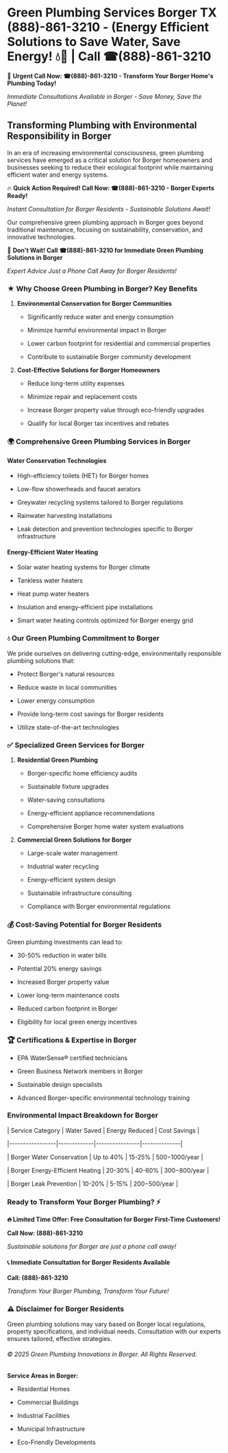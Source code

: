 # Green Plumbing Services Borger TX (888)-861-3210 - (Energy Efficient Solutions to Save Water, Save Energy! 💧🌿 | Call ☎(888)-861-3210

🚨 **Urgent Call Now: ☎(888)-861-3210 - Transform Your Borger Home's Plumbing Today!**
*Immediate Consultations Available in Borger - Save Money, Save the Planet!*

## Transforming Plumbing with Environmental Responsibility in Borger

In an era of increasing environmental consciousness, green plumbing services have emerged as a critical solution for Borger homeowners and businesses seeking to reduce their ecological footprint while maintaining efficient water and energy systems. 

🔥 **Quick Action Required! Call Now: ☎(888)-861-3210 - Borger Experts Ready!**
*Instant Consultation for Borger Residents - Sustainable Solutions Await!*

Our comprehensive green plumbing approach in Borger goes beyond traditional maintenance, focusing on sustainability, conservation, and innovative technologies.

🚨 **Don't Wait! Call ☎(888)-861-3210 for Immediate Green Plumbing Solutions in Borger**
*Expert Advice Just a Phone Call Away for Borger Residents!*

### ★ Why Choose Green Plumbing in Borger? Key Benefits

1. **Environmental Conservation for Borger Communities** 
   - Significantly reduce water and energy consumption
   - Minimize harmful environmental impact in Borger
   - Lower carbon footprint for residential and commercial properties
   - Contribute to sustainable Borger community development

2. **Cost-Effective Solutions for Borger Homeowners** 
   - Reduce long-term utility expenses
   - Minimize repair and replacement costs
   - Increase Borger property value through eco-friendly upgrades
   - Qualify for local Borger tax incentives and rebates

### 🌍 Comprehensive Green Plumbing Services in Borger

#### Water Conservation Technologies
- High-efficiency toilets (HET) for Borger homes
- Low-flow showerheads and faucet aerators
- Greywater recycling systems tailored to Borger regulations
- Rainwater harvesting installations
- Leak detection and prevention technologies specific to Borger infrastructure

#### Energy-Efficient Water Heating
- Solar water heating systems for Borger climate
- Tankless water heaters
- Heat pump water heaters
- Insulation and energy-efficient pipe installations
- Smart water heating controls optimized for Borger energy grid

### 💧 Our Green Plumbing Commitment to Borger

We pride ourselves on delivering cutting-edge, environmentally responsible plumbing solutions that:
- Protect Borger's natural resources
- Reduce waste in local communities
- Lower energy consumption
- Provide long-term cost savings for Borger residents
- Utilize state-of-the-art technologies

### ✅ Specialized Green Services for Borger

1. **Residential Green Plumbing**
   - Borger-specific home efficiency audits
   - Sustainable fixture upgrades
   - Water-saving consultations
   - Energy-efficient appliance recommendations
   - Comprehensive Borger home water system evaluations

2. **Commercial Green Solutions for Borger**
   - Large-scale water management
   - Industrial water recycling
   - Energy-efficient system design
   - Sustainable infrastructure consulting
   - Compliance with Borger environmental regulations

### 💰 Cost-Saving Potential for Borger Residents

Green plumbing investments can lead to:
- 30-50% reduction in water bills
- Potential 20% energy savings
- Increased Borger property value
- Lower long-term maintenance costs
- Reduced carbon footprint in Borger
- Eligibility for local green energy incentives

### 🏆 Certifications & Expertise in Borger

- EPA WaterSense® certified technicians
- Green Business Network members in Borger
- Sustainable design specialists
- Advanced Borger-specific environmental technology training

### Environmental Impact Breakdown for Borger

| Service Category | Water Saved | Energy Reduced | Cost Savings |
|-----------------|-------------|----------------|--------------|
| Borger Water Conservation | Up to 40% | 15-25% | $500-$1000/year |
| Borger Energy-Efficient Heating | 20-30% | 40-60% | $300-$800/year |
| Borger Leak Prevention | 10-20% | 5-15% | $200-$500/year |

### Ready to Transform Your Borger Plumbing? ⚡

**🔥 Limited Time Offer: Free Consultation for Borger First-Time Customers!**

**Call Now: (888)-861-3210**
*Sustainable solutions for Borger are just a phone call away!*

#### 📞 Immediate Consultation for Borger Residents Available

**Call: (888)-861-3210**
*Transform Your Borger Plumbing, Transform Your Future!*

### ⚠️ Disclaimer for Borger Residents

Green plumbing solutions may vary based on Borger local regulations, property specifications, and individual needs. Consultation with our experts ensures tailored, effective strategies.

###### © 2025 Green Plumbing Innovations in Borger. All Rights Reserved.

**Service Areas in Borger:** 
- Residential Homes
- Commercial Buildings
- Industrial Facilities
- Municipal Infrastructure
- Eco-Friendly Developments